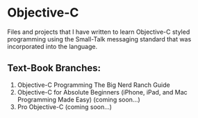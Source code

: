 # Objective-C
Files and projects that I have written to learn Objective-C styled programming using the Small-Talk messaging standard that was incorporated into the language.

## Text-Book Branches:
1. Objective-C Programming The Big Nerd Ranch Guide
2. Objective-C for Absolute Beginners (iPhone, iPad, and Mac Programming Made Easy) (coming soon...)
3. Pro Objective-C (coming soon...)
